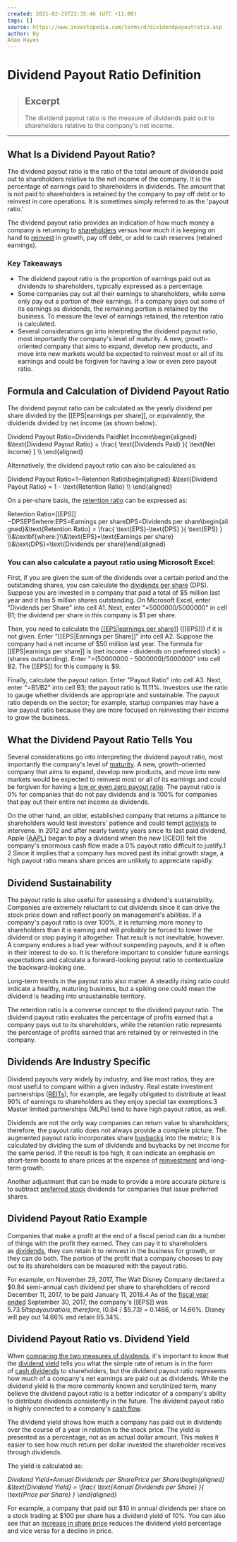 ```yaml
---
created: 2021-02-25T22:35:46 (UTC +11:00)
tags: []
source: https://www.investopedia.com/terms/d/dividendpayoutratio.asp
author: By
Adam Hayes
---
```


# Dividend Payout Ratio Definition

> ## Excerpt
> The dividend payout ratio is the measure of dividends paid out to shareholders relative to the company's net income.

---
## What Is a Dividend Payout Ratio?

The dividend payout ratio is the ratio of the total amount of dividends paid out to shareholders relative to the net income of the company. It is the percentage of earnings paid to shareholders in dividends. The amount that is not paid to shareholders is retained by the company to pay off debt or to reinvest in core operations. It is sometimes simply referred to as the 'payout ratio.'

The dividend payout ratio provides an indication of how much money a company is returning to [shareholders](https://www.investopedia.com/terms/s/shareholder.asp) versus how much it is keeping on hand to [reinvest](https://www.investopedia.com/terms/r/reinvestment.asp) in growth, pay off debt, or add to cash reserves (retained earnings). 

### Key Takeaways

-   The dividend payout ratio is the proportion of earnings paid out as dividends to shareholders, typically expressed as a percentage. 
-   Some companies pay out all their earnings to shareholders, while some only pay out a portion of their earnings. If a company pays out some of its earnings as dividends, the remaining portion is retained by the business. To measure the level of earnings retained, the retention ratio is calculated.
-   Several considerations go into interpreting the dividend payout ratio, most importantly the company's level of maturity. A new, growth-oriented company that aims to expand, develop new products, and move into new markets would be expected to reinvest most or all of its earnings and could be forgiven for having a low or even zero payout ratio.

## Formula and Calculation of Dividend Payout Ratio

The dividend payout ratio can be calculated as the yearly dividend per share divided by the [[EPS|earnings per share]], or equivalently, the dividends divided by net income (as shown below).

Dividend Payout Ratio\=Dividends PaidNet Income\\begin{aligned} &\\text{Dividend Payout Ratio} = \\frac{ \\text{Dividends Paid} }{ \\text{Net Income} } \\\\ \\end{aligned}

Alternatively, the dividend payout ratio can also be calculated as:

Dividend Payout Ratio\=1−Retention Ratio\\begin{aligned} &\\text{Dividend Payout Ratio} = 1 - \\text{Retention Ratio} \\\\ \\end{aligned}

On a per-share basis, the [retention ratio](https://www.investopedia.com/terms/r/retentionratio.asp) can be expressed as:

Retention Ratio\=[[EPS]]−DPSEPSwhere:EPS\=Earnings per shareDPS\=Dividends per share\\begin{aligned}&\\text{Retention Ratio} = \\frac{ \\text{EPS}-\\text{DPS} }{ \\text{EPS} } \\\\&\\textbf{where:}\\\\&\\text{EPS}=\\text{Earnings per share} \\\\&\\text{DPS}=\\text{Dividends per share}\\end{aligned}

### You can also calculate a payout ratio using Microsoft Excel:

First, if you are given the sum of the dividends over a certain period and the outstanding shares, you can calculate the [dividends per share](https://www.investopedia.com/terms/d/dividend-per-share.asp) (DPS). Suppose you are invested in a company that paid a total of $5 million last year and it has 5 million shares outstanding. On Microsoft Excel, enter "Dividends per Share" into cell A1. Next, enter "=5000000/5000000" in cell B1; the dividend per share in this company is $1 per share.

Then, you need to calculate the [[[EPS|earnings per share]]](https://www.investopedia.com/terms/e/eps.asp) ([[EPS]]) if it is not given. Enter "[[EPS|Earnings per Share]]" into cell A2. Suppose the company had a net income of $50 million last year. The formula for [[EPS|earnings per share]] is (net income - dividends on preferred stock) ÷ (shares outstanding). Enter "=(50000000 - 5000000)/5000000" into cell B2. The [[EPS]] for this company is $9.

Finally, calculate the payout ration. Enter "Payout Ratio" into cell A3. Next, enter "=B1/B2" into cell B3; the payout ratio is 11.11%. Investors use the ratio to gauge whether dividends are appropriate and sustainable. The payout ratio depends on the sector; for example, startup companies may have a low payout ratio because they are more focused on reinvesting their income to grow the business.

## What the Dividend Payout Ratio Tells You

Several considerations go into interpreting the dividend payout ratio, most importantly the company's level of [maturity](https://www.investopedia.com/terms/m/maturity.asp). A new, growth-oriented company that aims to expand, develop new products, and move into new markets would be expected to reinvest most or all of its earnings and could be forgiven for having a [low or even zero payout ratio](https://www.investopedia.com/ask/answers/05/irrvsnpvcapitalbudgeting.asp). The payout ratio is 0% for companies that do not pay dividends and is 100% for companies that pay out their entire net income as dividends.

On the other hand, an older, established company that returns a pittance to shareholders would test investors' patience and could tempt [activists](https://www.investopedia.com/terms/s/shareholderactivist.asp) to intervene. In 2012 and after nearly twenty years since its last paid dividend, Apple ([AAPL](https://www.investopedia.com/markets/quote?tvwidgetsymbol=aapl)) began to pay a dividend when the new [[CEO]] felt the company's enormous cash flow made a 0% payout ratio difficult to justify.1 2 Since it implies that a company has moved past its initial growth stage, a high payout ratio means share prices are unlikely to appreciate rapidly.

## Dividend Sustainability

The payout ratio is also useful for assessing a dividend's sustainability. Companies are extremely reluctant to cut dividends since it can drive the stock price down and reflect poorly on management's abilities. If a company's payout ratio is over 100%, it is returning more money to shareholders than it is earning and will probably be forced to lower the dividend or stop paying it altogether. That result is not inevitable, however. A company endures a bad year without suspending payouts, and it is often in their interest to do so. It is therefore important to consider future earnings expectations and calculate a forward-looking payout ratio to contextualize the backward-looking one.

Long-term trends in the payout ratio also matter. A steadily rising ratio could indicate a healthy, maturing business, but a spiking one could mean the dividend is heading into unsustainable territory.

The retention ratio is a converse concept to the dividend payout ratio. The dividend payout ratio evaluates the percentage of profits earned that a company pays out to its shareholders, while the retention ratio represents the percentage of profits earned that are retained by or reinvested in the company.

## Dividends Are Industry Specific

Dividend payouts vary widely by industry, and like most ratios, they are most useful to compare within a given industry. Real estate investment partnerships ([REITs](https://www.investopedia.com/terms/r/reit.asp)), for example, are legally obligated to distribute at least 90% of earnings to shareholders as they enjoy special tax exemptions.3 Master limited partnerships (MLPs) tend to have high payout ratios, as well. 

Dividends are not the only way companies can return value to shareholders; therefore, the payout ratio does not always provide a complete picture. The augmented payout ratio incorporates share [buybacks](https://www.investopedia.com/terms/b/buyback.asp) into the metric; it is calculated by dividing the sum of dividends and buybacks by net income for the same period. If the result is too high, it can indicate an emphasis on short-term boosts to share prices at the expense of [reinvestment](https://www.investopedia.com/ask/answers/which-option-better-mutual-fund-growth-option-dividend-reinvestment-option/) and long-term growth.

Another adjustment that can be made to provide a more accurate picture is to subtract [preferred stock](https://www.investopedia.com/terms/p/preferredstock.asp) dividends for companies that issue preferred shares.

## Dividend Payout Ratio Example

Companies that make a profit at the end of a fiscal period can do a number of things with the profit they earned. They can pay it to shareholders as [dividends](https://www.investopedia.com/terms/d/dividend.asp), they can retain it to reinvest in the business for growth, or they can do both. The portion of the profit that a company chooses to pay out to its shareholders can be measured with the payout ratio.

For example, on November 29, 2017, The Walt Disney Company declared a $0.84 semi-annual cash dividend per share to shareholders of record December 11, 2017, to be paid January 11, 2018.4 As of the [fiscal year ended](https://www.investopedia.com/terms/f/fiscalyearend.asp) September 30, 2017, the company's [[EPS]] was $5.73.5 Its payout ratio is, therefore, ($0.84 / $5.73) = 0.1466, or 14.66%. Disney will pay out 14.66% and retain 85.34%.

## Dividend Payout Ratio vs. Dividend Yield

When [comparing the two measures of dividends](https://www.investopedia.com/ask/answers/111314/what-difference-between-dividend-yield-and-dividend-payout-ratio.asp), it's important to know that the [dividend yield](https://www.investopedia.com/video/play/understanding-dividend-yields/) tells you what the simple rate of return is in the form of [cash dividends](https://www.investopedia.com/terms/c/cashdividend.asp) to shareholders, but the dividend payout ratio represents how much of a company's net earnings are paid out as dividends. While the dividend yield is the more commonly known and scrutinized term, many believe the dividend payout ratio is a better indicator of a company's ability to distribute dividends consistently in the future. The dividend payout ratio is highly connected to a company's [cash flow](https://www.investopedia.com/terms/c/cashflow.asp).

The dividend yield shows how much a company has paid out in dividends over the course of a year in relation to the stock price. The yield is presented as a percentage, not as an actual dollar amount. This makes it easier to see how much return per dollar invested the shareholder receives through dividends.

The yield is calculated as:

_Dividend Yield\=Annual Dividends per SharePrice per Share\\begin{aligned} &\\text{Dividend Yield} = \\frac{ \\text{Annual Dividends per Share} }{ \\text{Price per Share} } \\end{aligned}_ 

For example, a company that paid out $10 in annual dividends per share on a stock trading at $100 per share has a dividend yield of 10%. You can also see that an [increase in share price](https://www.investopedia.com/ask/answers/061615/how-companys-share-price-determined.asp) reduces the dividend yield percentage and vice versa for a decline in price.
